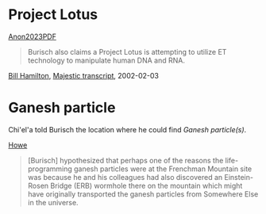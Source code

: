 # Project Lotus

[Anon2023PDF](https://archive.org/details/anon_pdf_from_markdown)
> Burisch also claims a Project Lotus is attempting to utilize ET technology to manipulate human DNA and RNA.

[Bill Hamilton](../people/hamilton_william.md), [Majestic transcript](https://web.archive.org/web/20021102113248/http://www.skywatch-research.org/transcript.htm), 2002-02-03

# Ganesh particle

Chi'el'a told Burisch the location where he could find *Ganesh particle(s)*.

[Howe](https://www.earthfiles.com/2004/06/14/part-2-the-danger-of-time-loops-and-a-wormhole-on-frenchman-mountain-nevada/)
> [Burisch] hypothesized that perhaps one of the reasons the life-programming ganesh particles were at the Frenchman Mountain site was because he and his colleagues had also discovered an Einstein-Rosen Bridge (ERB) wormhole there on the mountain which might have originally transported the ganesh particles from Somewhere Else in the universe.
